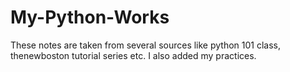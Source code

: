 # My-Python-Works
These notes are taken from several sources like python 101 class, thenewboston tutorial series etc. I also added my practices. 
